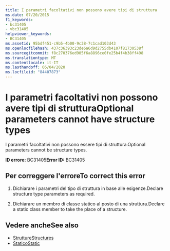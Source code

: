 ```yaml
---
title: I parametri facoltativi non possono avere tipi di struttura
ms.date: 07/20/2015
f1_keywords:
- bc31405
- vbc31405
helpviewer_keywords:
- BC31405
ms.assetid: 95bdf451-c9b5-4b00-9c38-7c1cad103d43
ms.openlocfilehash: 437c36393c23de6a6d9d2755db4107f81730538f
ms.sourcegitcommit: f8c270376ed905f6a8896ce0fe25b4f4b38ff498
ms.translationtype: MT
ms.contentlocale: it-IT
ms.lasthandoff: 06/04/2020
ms.locfileid: "84407873"
---
```

# <a name="optional-parameters-cannot-have-structure-types"></a><span data-ttu-id="edd6a-102">I parametri facoltativi non possono avere tipi di struttura</span><span class="sxs-lookup"><span data-stu-id="edd6a-102">Optional parameters cannot have structure types</span></span>
<span data-ttu-id="edd6a-103">I parametri facoltativi non possono essere tipi di struttura.</span><span class="sxs-lookup"><span data-stu-id="edd6a-103">Optional parameters cannot be structure types.</span></span>  
  
 <span data-ttu-id="edd6a-104">**ID errore:** BC31405</span><span class="sxs-lookup"><span data-stu-id="edd6a-104">**Error ID:** BC31405</span></span>  
  
## <a name="to-correct-this-error"></a><span data-ttu-id="edd6a-105">Per correggere l'errore</span><span class="sxs-lookup"><span data-stu-id="edd6a-105">To correct this error</span></span>  
  
1. <span data-ttu-id="edd6a-106">Dichiarare i parametri del tipo di struttura in base alle esigenze.</span><span class="sxs-lookup"><span data-stu-id="edd6a-106">Declare structure type parameters as required.</span></span>  
  
2. <span data-ttu-id="edd6a-107">Dichiarare un membro di classe statico al posto di una struttura.</span><span class="sxs-lookup"><span data-stu-id="edd6a-107">Declare a static class member to take the place of a structure.</span></span>  
  
## <a name="see-also"></a><span data-ttu-id="edd6a-108">Vedere anche</span><span class="sxs-lookup"><span data-stu-id="edd6a-108">See also</span></span>

- [<span data-ttu-id="edd6a-109">Strutture</span><span class="sxs-lookup"><span data-stu-id="edd6a-109">Structures</span></span>](../programming-guide/language-features/data-types/structures.md)
- [<span data-ttu-id="edd6a-110">Statico</span><span class="sxs-lookup"><span data-stu-id="edd6a-110">Static</span></span>](../language-reference/modifiers/static.md)
